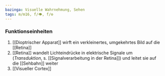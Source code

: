 ```yaml
---
bazinga: Visuelle Wahrnehmung, Sehen
tags: m/m16, f/👁️, f/⚙️
---
```


### Funktionseinheiten
1. [[Dioptrischer Apparat]] wirft ein verkleinertes, umgekehrtes Bild auf die [[Retina]]
2. [[Retina]] wandelt Lichteindrücke in elektrische Signale um (*Transduktion*, s. [[Signalverarbeitung in der Retina]]) und leitet sie auf die [[Sehbahn]] weiter
3. [[Visueller Cortex]]